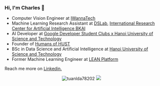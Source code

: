 ### Hi, I'm Charles 👋

* Computer Vision Engineer at [IWannaTech](https://www.iwannatech.com)
* Machine Learning Research Assistant at [DSLab](http://ds.soict.hust.edu.vn), [International Research Center for Artificial Intelligence BKAI](https://bkai.ai)
* AI Developer at [Google Developer Student Clubs x Hanoi University of Science and Technology](https://www.facebook.com/dsc.hust.2020)
* Founder of [Humans of HUST](http://facebook.com/pageofhumanshust)
* BSc in Data Science and Artificial Intelligence at [Hanoi University of Science and Technology](https://www.facebook.com/dhbkhanoi/)
* Former Machine Learning Engineer at [LEAN Platform](https://www.linkedin.com/company/lean-platform/)

Reach me more on [Linkedin.](https://www.linkedin.com/in/tuanlda78202)

<p align="center">
  <img src ="https://github-readme-stats.vercel.app/api?username=tuanlda78202&show_icons=true&locale=en" alt="tuanlda78202">
  <img src ="https://github-readme-stats.vercel.app/api/top-langs/?username=tuanlda78202">
</p>



